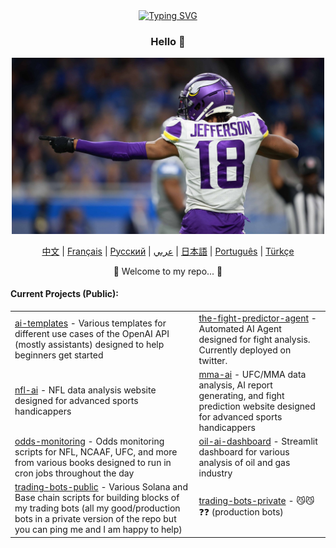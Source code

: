 <div align="center">
    <a href="https://github.com/bestisblessed">
        <img src="https://readme-typing-svg.demolab.com?font=Georgia&size=18&duration=2000&pause=100&multiline=true&width=500&height=80&lines=Tyler+Durette;I+like+AI+stuff+and+sports" alt="Typing SVG" />
    </a>
</div>

<div align="center">
    <h3>Hello 🤝</h3>
<!--     <img src="https://static.vecteezy.com/system/resources/thumbnails/017/047/854/small_2x/cute-cat-illustration-cat-kawaii-chibi-drawing-style-cat-cartoon-vector.jpg" width="200"/> -->
<!--     <img src="images/justin-jefferson.png" alt="Justin Jefferson" width="900"/> -->
    <img src="images/justin-jefferson-2.jpg" alt="Justin Jefferson" width="500"/>
</div>


<p align="center">
    <a href="https://github.com/bestisblessed/bestisblessed/blob/main/README_CN.md">中文</a> |
    <a href="https://github.com/bestisblessed/bestisblessed/blob/main/README_FR.md">Français</a> |
    <a href="https://github.com/bestisblessed/bestisblessed/blob/main/README_RU.md">Русский</a> |
    <a href="https://github.com/bestisblessed/bestisblessed/blob/main/README_AR.md">عربي</a> |
    <a href="https://github.com/bestisblessed/bestisblessed/blob/main/README_JP.md">日本語</a> |
    <a href="https://github.com/bestisblessed/bestisblessed/blob/main/README_PTBR.md">Português</a> |
    <a href="https://github.com/bestisblessed/bestisblessed/blob/main/README_TR.md">Türkçe</a>
</p>
<p align="center">🚀 Welcome to my repo... 🚀</p>


<h4 align="left">Current Projects (Public):</h4>
    <table align="center">
        <tr>
            <td><a href="https://github.com/bestisblessed/ai-templates">ai-templates</a> - Various templates for different use cases of the OpenAI API (mostly assistants) designed to help beginners get started</td>
            <td><a href="https://github.com/bestisblessed/the-fight-predictor-agent">the-fight-predictor-agent</a> - Automated AI Agent designed for fight analysis. Currently deployed on twitter.</td>
        </tr>
        <tr>
            <td><a href="https://nfl-ai.streamlit.app/">nfl-ai</a> - NFL data analysis website designed for advanced sports handicappers</td>
            <td><a href="https://mma-ai.streamlit.app/">mma-ai</a> - UFC/MMA data analysis, AI report generating, and fight prediction website designed for advanced sports handicappers</td>
        </tr>
        <tr>
            <td><a href="https://github.com/bestisblessed/odds-monitoring">odds-monitoring</a> - Odds monitoring scripts for NFL, NCAAF, UFC, and more from various books designed to run in cron jobs throughout the day</td>
            <td><a href="https://github.com/bestisblessed/oil-ai-dashboard">oil-ai-dashboard</a> - Streamlit dashboard for various analysis of oil and gas industry</td>
        </tr>
        <tr>
            <td><a href="https://github.com/bestisblessed/trading-bots-public">trading-bots-public</a> - Various Solana and Base chain scripts for building blocks of my trading bots (all my good/production bots in a private version of the repo but you can ping me and I am happy to help)</td>
            <td><a href="https://github.com/bestisblessed/trading-bots-private">trading-bots-private</a> - 😼😼❓❓ (production bots)</td>
        </tr>
    </table>
</div>

